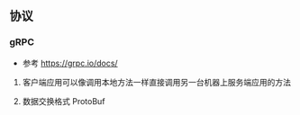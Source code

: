 ## 协议

### gRPC
- 参考
https://grpc.io/docs/

1. 客户端应用可以像调用本地方法一样直接调用另一台机器上服务端应用的方法

2. 数据交换格式 ProtoBuf 
